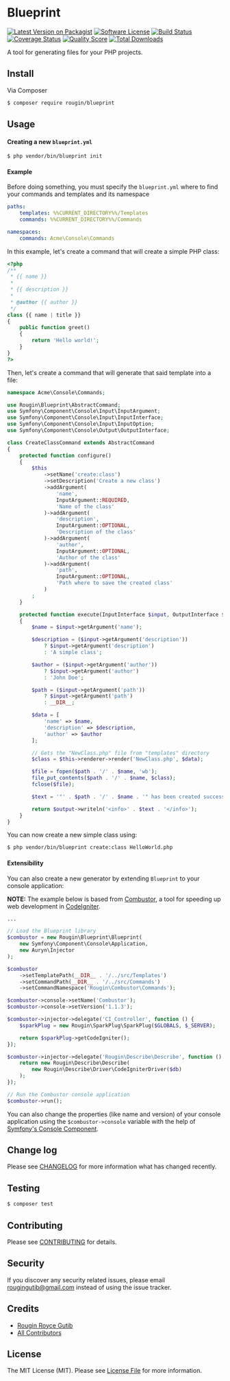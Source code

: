 # Blueprint

[![Latest Version on Packagist][ico-version]][link-packagist]
[![Software License][ico-license]](LICENSE.md)
[![Build Status][ico-travis]][link-travis]
[![Coverage Status][ico-scrutinizer]][link-scrutinizer]
[![Quality Score][ico-code-quality]][link-code-quality]
[![Total Downloads][ico-downloads]][link-downloads]

A tool for generating files for your PHP projects.

## Install

Via Composer

``` bash
$ composer require rougin/blueprint
```

## Usage

#### Creating a new ```blueprint.yml```

``` bash
$ php vendor/bin/blueprint init
```

#### Example

Before doing something, you must specify the ```blueprint.yml``` where to find your commands and templates and its namespace

``` yml
paths:
    templates: %%CURRENT_DIRECTORY%%/Templates
    commands: %%CURRENT_DIRECTORY%%/Commands

namespaces:
    commands: Acme\Console\Commands
```

In this example, let's create a command that will create a simple PHP class:

``` php
<?php
/**
 * {{ name }}
 *
 * {{ description }}
 *
 * @author {{ author }}
 */
class {{ name | title }}
{
    public function greet()
    {
        return 'Hello world!';
    }
}
?>
```

Then, let's create a command that will generate that said template into a file:

``` php
namespace Acme\Console\Commands;

use Rougin\Blueprint\AbstractCommand;
use Symfony\Component\Console\Input\InputArgument;
use Symfony\Component\Console\Input\InputInterface;
use Symfony\Component\Console\Input\InputOption;
use Symfony\Component\Console\Output\OutputInterface;

class CreateClassCommand extends AbstractCommand
{
    protected function configure()
    {
        $this
            ->setName('create:class')
            ->setDescription('Create a new class')
            ->addArgument(
                'name',
                InputArgument::REQUIRED,
                'Name of the class'
            )->addArgument(
                'description',
                InputArgument::OPTIONAL,
                'Description of the class'
            )->addArgument(
                'author',
                InputArgument::OPTIONAL,
                'Author of the class'
            )->addArgument(
                'path',
                InputArgument::OPTIONAL,
                'Path where to save the created class'
            )
        ;
    }

    protected function execute(InputInterface $input, OutputInterface $output)
    {
        $name = $input->getArgument('name');

        $description = ($input->getArgument('description'))
            ? $input->getArgument('description')
            : 'A simple class';

        $author = ($input->getArgument('author'))
            ? $input->getArgument('author')
            : 'John Doe';

        $path = ($input->getArgument('path'))
            ? $input->getArgument('path')
            : __DIR__;

        $data = [
            'name' => $name,
            'description' => $description,
            'author' => $author
        ];

        // Gets the "NewClass.php" file from "templates" directory
        $class = $this->renderer->render('NewClass.php', $data);

        $file = fopen($path . '/' . $name, 'wb');
        file_put_contents($path . '/' . $name, $class);
        fclose($file);

        $text = '"' . $path . '/' . $name . '" has been created successfully!';

        return $output->writeln('<info>' . $text . '</info>');
    }
}
```

You can now create a new simple class using:

``` bash
$ php vendor/bin/blueprint create:class HelloWorld.php
```

#### Extensibility

You can also create a new generator by extending ```Blueprint``` to your console application:

**NOTE:** The example below is based from [Combustor](https://github.com/rougin/combustor), a tool for speeding up web development in [CodeIgniter](codeigniter.com).

``` php
...

// Load the Blueprint library
$combustor = new Rougin\Blueprint\Blueprint(
    new Symfony\Component\Console\Application,
    new Auryn\Injector
);

$combustor
    ->setTemplatePath(__DIR__ . '/../src/Templates')
    ->setCommandPath(__DIR__ . '/../src/Commands')
    ->setCommandNamespace('Rougin\Combustor\Commands');

$combustor->console->setName('Combustor');
$combustor->console->setVersion('1.1.3');

$combustor->injector->delegate('CI_Controller', function () {
    $sparkPlug = new Rougin\SparkPlug\SparkPlug($GLOBALS, $_SERVER);

    return $sparkPlug->getCodeIgniter();
});

$combustor->injector->delegate('Rougin\Describe\Describe', function () use ($db) {
    return new Rougin\Describe\Describe(
        new Rougin\Describe\Driver\CodeIgniterDriver($db)
    );
});

// Run the Combustor console application
$combustor->run();
```

You can also change the properties (like name and version) of your console application using the ```$combustor->console``` variable with the help of [Symfony's Console Component](http://symfony.com/doc/current/components/console/introduction.html).

## Change log

Please see [CHANGELOG](CHANGELOG.md) for more information what has changed recently.

## Testing

``` bash
$ composer test
```

## Contributing

Please see [CONTRIBUTING](CONTRIBUTING.md) for details.

## Security

If you discover any security related issues, please email rougingutib@gmail.com instead of using the issue tracker.

## Credits

- [Rougin Royce Gutib][link-author]
- [All Contributors][link-contributors]

## License

The MIT License (MIT). Please see [License File](LICENSE.md) for more information.

[ico-version]: https://img.shields.io/packagist/v/rougin/blueprint.svg?style=flat-square
[ico-license]: https://img.shields.io/badge/license-MIT-brightgreen.svg?style=flat-square
[ico-travis]: https://img.shields.io/travis/rougin/blueprint/master.svg?style=flat-square
[ico-scrutinizer]: https://img.shields.io/scrutinizer/coverage/g/rougin/blueprint.svg?style=flat-square
[ico-code-quality]: https://img.shields.io/scrutinizer/g/rougin/blueprint.svg?style=flat-square
[ico-downloads]: https://img.shields.io/packagist/dt/rougin/blueprint.svg?style=flat-square

[link-packagist]: https://packagist.org/packages/rougin/blueprint
[link-travis]: https://travis-ci.org/rougin/blueprint
[link-scrutinizer]: https://scrutinizer-ci.com/g/rougin/blueprint/code-structure
[link-code-quality]: https://scrutinizer-ci.com/g/rougin/blueprint
[link-downloads]: https://packagist.org/packages/rougin/blueprint
[link-author]: https://github.com/rougin
[link-contributors]: ../../contributors
